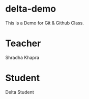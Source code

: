 # delta-demo
This is a Demo for Git &amp; Github Class.


# Teacher
Shradha Khapra

# Student 
Delta Student